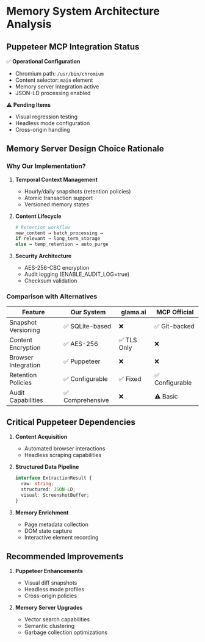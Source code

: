 # Memory System Architecture Analysis

## Puppeteer MCP Integration Status
✅ **Operational Configuration**
- Chromium path: `/usr/bin/chromium`
- Content selector: `main` element
- Memory server integration active
- JSON-LD processing enabled

⚠️ **Pending Items**
- Visual regression testing
- Headless mode configuration
- Cross-origin handling

## Memory Server Design Choice Rationale

### Why Our Implementation?
1. **Temporal Context Management**
   - Hourly/daily snapshots (retention policies)
   - Atomic transaction support
   - Versioned memory states

2. **Content Lifecycle**
   ```bash
   # Retention workflow
   new_content → batch_processing → 
   if relevant → long_term_storage
   else → temp_retention → auto_purge
   ```

3. **Security Architecture**
   - AES-256-CBC encryption
   - Audit logging (ENABLE_AUDIT_LOG=true)
   - Checksum validation

### Comparison with Alternatives
| Feature               | Our System          | glama.ai           | MCP Official       |
|-----------------------|---------------------|--------------------|---------------------|
| Snapshot Versioning   | ✅ SQLite-based    | ❌                 | ✅ Git-backed      |
| Content Encryption    | ✅ AES-256         | ✅ TLS Only        | ❌                 |
| Browser Integration   | ✅ Puppeteer       | ❌                 | ❌                 |
| Retention Policies    | ✅ Configurable    | ✅ Fixed           | ✅ Configurable    |
| Audit Capabilities    | ✅ Comprehensive   | ❌                 | ⚠️ Basic          |

## Critical Puppeteer Dependencies
1. **Content Acquisition**
   - Automated browser interactions
   - Headless scraping capabilities

2. **Structured Data Pipeline**
   ```typescript
   interface ExtractionResult {
     raw: string; 
     structured: JSON-LD;
     visual: ScreenshotBuffer;
   }
   ```

3. **Memory Enrichment**
   - Page metadata collection
   - DOM state capture
   - Interactive element recording

## Recommended Improvements
1. **Puppeteer Enhancements**
   - Visual diff snapshots
   - Headless mode profiles
   - Cross-origin policies

2. **Memory Server Upgrades**
   - Vector search capabilities
   - Semantic clustering
   - Garbage collection optimizations